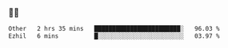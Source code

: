 ### 👨‍💻

<!--START_SECTION:waka-->

```txt
Other   2 hrs 35 mins   ████████████████████████░   96.03 %
Ezhil   6 mins          █░░░░░░░░░░░░░░░░░░░░░░░░   03.97 %
```

<!--END_SECTION:waka-->
